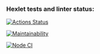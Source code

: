 ### Hexlet tests and linter status:
[![Actions Status](https://github.com/maratdaudov/frontend-project-lvl1/workflows/hexlet-check/badge.svg)](https://github.com/maratdaudov/frontend-project-lvl1/actions)

[![Maintainability](https://api.codeclimate.com/v1/badges/a99a88d28ad37a79dbf6/maintainability)](https://codeclimate.com/github/codeclimate/codeclimate/maintainability)

[![Node CI](https://github.com/maratdaudov/frontend-project-lvl1/workflows/Node%20CI/badge.svg)](https://github.com/maratdaudov/frontend-project-lvl1/actions)